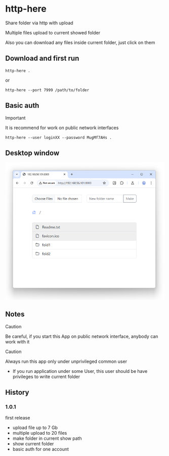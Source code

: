 # http-here

Share folder via http with upload

Multiple files upload to current showed folder

Also you can download any files inside current folder, just click on them

## Download and first run

```console
http-here .
```
or
```console
http-here --port 7999 /path/to/folder
```

## Basic auth

> [!IMPORTANT]  
> It is recommend for work on public network interfaces

```console
http-here --user loginXX --password MugMf7AHs .
```


## Desktop window
<p align="center">
    <img src="https://github.com/western/http-here/blob/dev/doc/screen.png?raw=true&1" />
</p>


## Notes

> [!CAUTION]
> Be careful, if you start this App on public network interface, anybody can work with it

> [!CAUTION]  
> Always run this app only under unprivileged common user

- If you run application under some User, this user should be have privileges to write current folder


## History



### 1.0.1
first release
- upload file up to 7 Gb
- multiple upload to 20 files
- make folder in current show path
- show current folder
- basic auth for one account


